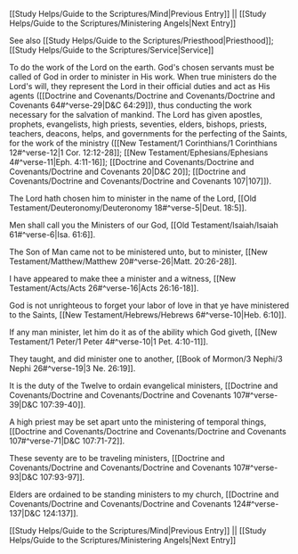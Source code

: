 [[Study Helps/Guide to the Scriptures/Mind|Previous Entry]]  ||  [[Study Helps/Guide to the Scriptures/Ministering Angels|Next Entry]]

 See also [[Study Helps/Guide to the Scriptures/Priesthood|Priesthood]]; [[Study Helps/Guide to the Scriptures/Service|Service]]

 To do the work of the Lord on the earth. God's chosen servants must be called of God in order to minister in His work. When true ministers do the Lord's will, they represent the Lord in their official duties and act as His agents ([[Doctrine and Covenants/Doctrine and Covenants/Doctrine and Covenants 64#^verse-29|D&C 64:29]]), thus conducting the work necessary for the salvation of mankind. The Lord has given apostles, prophets, evangelists, high priests, seventies, elders, bishops, priests, teachers, deacons, helps, and governments for the perfecting of the Saints, for the work of the ministry ([[New Testament/1 Corinthians/1 Corinthians 12#^verse-12|1 Cor. 12:12-28]]; [[New Testament/Ephesians/Ephesians 4#^verse-11|Eph. 4:11-16]]; [[Doctrine and Covenants/Doctrine and Covenants/Doctrine and Covenants 20|D&C 20]]; [[Doctrine and Covenants/Doctrine and Covenants/Doctrine and Covenants 107|107]]).

 The Lord hath chosen him to minister in the name of the Lord, [[Old Testament/Deuteronomy/Deuteronomy 18#^verse-5|Deut. 18:5]].

 Men shall call you the Ministers of our God, [[Old Testament/Isaiah/Isaiah 61#^verse-6|Isa. 61:6]].

 The Son of Man came not to be ministered unto, but to minister, [[New Testament/Matthew/Matthew 20#^verse-26|Matt. 20:26-28]].

 I have appeared to make thee a minister and a witness, [[New Testament/Acts/Acts 26#^verse-16|Acts 26:16-18]].

 God is not unrighteous to forget your labor of love in that ye have ministered to the Saints, [[New Testament/Hebrews/Hebrews 6#^verse-10|Heb. 6:10]].

 If any man minister, let him do it as of the ability which God giveth, [[New Testament/1 Peter/1 Peter 4#^verse-10|1 Pet. 4:10-11]].

 They taught, and did minister one to another, [[Book of Mormon/3 Nephi/3 Nephi 26#^verse-19|3 Ne. 26:19]].

 It is the duty of the Twelve to ordain evangelical ministers, [[Doctrine and Covenants/Doctrine and Covenants/Doctrine and Covenants 107#^verse-39|D&C 107:39-40]].

 A high priest may be set apart unto the ministering of temporal things, [[Doctrine and Covenants/Doctrine and Covenants/Doctrine and Covenants 107#^verse-71|D&C 107:71-72]].

 These seventy are to be traveling ministers, [[Doctrine and Covenants/Doctrine and Covenants/Doctrine and Covenants 107#^verse-93|D&C 107:93-97]].

 Elders are ordained to be standing ministers to my church, [[Doctrine and Covenants/Doctrine and Covenants/Doctrine and Covenants 124#^verse-137|D&C 124:137]].

[[Study Helps/Guide to the Scriptures/Mind|Previous Entry]]  ||  [[Study Helps/Guide to the Scriptures/Ministering Angels|Next Entry]]